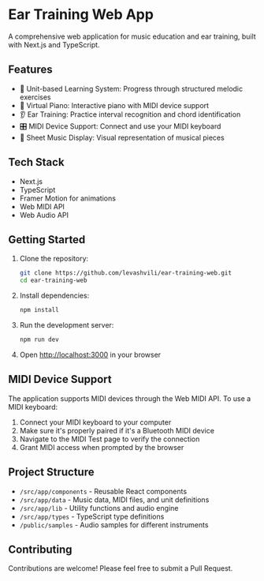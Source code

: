 # Ear Training Web App

A comprehensive web application for music education and ear training, built with Next.js and TypeScript.

## Features

- 🎵 Unit-based Learning System: Progress through structured melodic exercises
- 🎹 Virtual Piano: Interactive piano with MIDI device support
- 👂 Ear Training: Practice interval recognition and chord identification
- 🎛️ MIDI Device Support: Connect and use your MIDI keyboard
- 🎼 Sheet Music Display: Visual representation of musical pieces

## Tech Stack

- Next.js
- TypeScript
- Framer Motion for animations
- Web MIDI API
- Web Audio API

## Getting Started

1. Clone the repository:
   ```bash
   git clone https://github.com/levashvili/ear-training-web.git
   cd ear-training-web
   ```

2. Install dependencies:
   ```bash
   npm install
   ```

3. Run the development server:
   ```bash
   npm run dev
   ```

4. Open [http://localhost:3000](http://localhost:3000) in your browser

## MIDI Device Support

The application supports MIDI devices through the Web MIDI API. To use a MIDI keyboard:

1. Connect your MIDI keyboard to your computer
2. Make sure it's properly paired if it's a Bluetooth MIDI device
3. Navigate to the MIDI Test page to verify the connection
4. Grant MIDI access when prompted by the browser

## Project Structure

- `/src/app/components` - Reusable React components
- `/src/app/data` - Music data, MIDI files, and unit definitions
- `/src/app/lib` - Utility functions and audio engine
- `/src/app/types` - TypeScript type definitions
- `/public/samples` - Audio samples for different instruments

## Contributing

Contributions are welcome! Please feel free to submit a Pull Request.
